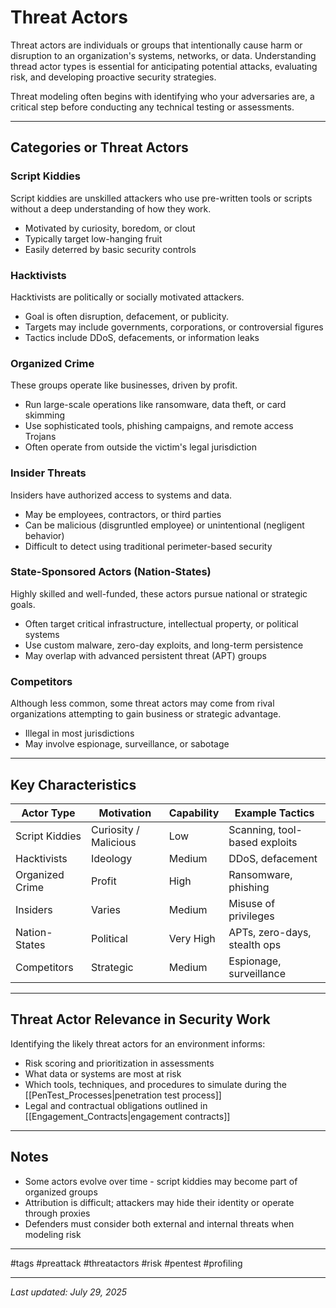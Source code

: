 # Threat Actors

Threat actors are individuals or groups that intentionally cause harm or disruption to an organization's systems, networks, or data. Understanding thread actor types is essential for anticipating potential attacks, evaluating risk, and developing proactive security strategies.

Threat modeling often begins with identifying who your adversaries are, a critical step before conducting any technical testing or assessments.

---

## Categories or Threat Actors

### Script Kiddies

Script kiddies are unskilled attackers who use pre-written tools or scripts without a deep understanding of how they work.

- Motivated by curiosity, boredom, or clout
- Typically target low-hanging fruit
- Easily deterred by basic security controls
### Hacktivists

Hacktivists are politically or socially motivated attackers.

- Goal is often disruption, defacement, or publicity.
- Targets may include governments, corporations, or controversial figures
- Tactics include DDoS, defacements, or information leaks

### Organized Crime

These groups operate like businesses, driven by profit.

- Run large-scale operations like ransomware, data theft, or card skimming
- Use sophisticated tools, phishing campaigns, and remote access Trojans
- Often operate from outside the victim's legal jurisdiction

### Insider Threats

Insiders have authorized access to systems and data.

- May be employees, contractors, or third parties
- Can be malicious (disgruntled employee) or unintentional (negligent behavior)
- Difficult to detect using traditional perimeter-based security

### State-Sponsored Actors (Nation-States)

Highly skilled and well-funded, these actors pursue national or strategic goals.

- Often target critical infrastructure, intellectual property, or political systems
- Use custom malware, zero-day exploits, and long-term persistence
- May overlap with advanced persistent threat (APT) groups

### Competitors

Although less common, some threat actors may come from rival organizations attempting to gain business or strategic advantage.

- Illegal in most jurisdictions
- May involve espionage, surveillance, or sabotage

---

## Key Characteristics

| Actor Type      | Motivation            | Capability | Example Tactics               |
| --------------- | --------------------- | ---------- | ----------------------------- |
| Script Kiddies  | Curiosity / Malicious | Low        | Scanning, tool-based exploits |
| Hacktivists     | Ideology              | Medium     | DDoS, defacement              |
| Organized Crime | Profit                | High       | Ransomware, phishing          |
| Insiders        | Varies                | Medium     | Misuse of privileges          |
| Nation-States   | Political             | Very High  | APTs, zero-days, stealth ops  |
| Competitors     | Strategic             | Medium     | Espionage, surveillance       |

---

## Threat Actor Relevance in Security Work

Identifying the likely threat actors for an environment informs:

- Risk scoring and prioritization in assessments
- What data or systems are most at risk
- Which tools, techniques, and procedures to simulate during the [[PenTest_Processes|penetration test process]]
- Legal and contractual obligations outlined in [[Engagement_Contracts|engagement contracts]]

---

## Notes

- Some actors evolve over time - script kiddies may become part of organized groups
- Attribution is difficult; attackers may hide their identity or operate through proxies
- Defenders must consider both external and internal threats when modeling risk

---

#tags 
#preattack #threatactors #risk #pentest #profiling

---

_Last updated: July 29, 2025_